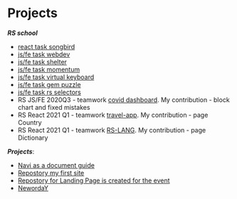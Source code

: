 # Projects

***RS school***

* [react task songbird](https://burik84-songbird.netlify.app)
* [js/fe task webdev](https://rolling-scopes-school.github.io/burik84-JS2020Q3/webdev/)
* [js/fe task shelter](https://rolling-scopes-school.github.io/burik84-JS2020Q3/shelter/pages/main/main.html)
* [js/fe task momentum](https://rolling-scopes-school.github.io/burik84-JS2020Q3/momentum/)
* [js/fe task virtual keyboard](https://rolling-scopes-school.github.io/burik84-JS2020Q3/virtual-keyboard/)
* [js/fe task gem puzzle](https://rolling-scopes-school.github.io/burik84-JS2020Q3/gem-puzzle/build/)
* [js/fe task rs selectors](https://rolling-scopes-school.github.io/burik84-JS2020Q3/rs-css/build/index.html)
* RS JS/FE 2020Q3 - teamwork [covid dashboard](https://rolling-scopes-school.github.io/burik84-JS2020Q3/covid-dashboard/build/index.html). My contribution - block chart and fixed mistakes
* RS React 2021 Q1 - teamwork [travel-app](https://anatoliyak.github.io/travel-app/#/). My contribution - page Country
* RS React 2021 Q1 - teamwork [RS-LANG](https://rs-lang-74-client.herokuapp.com/main). My contribution - page Dictionary

***Projects***:

* [Navi as a document guide](https://github.com/burik84/navi)
* [Repostory my first site](https://github.com/burik84/okbur)
* [Repostory for Landing Page is created for the event](https://github.com/burik84/robotsForward)
* [NewordaY](https://burik84.github.io/neworday/)
